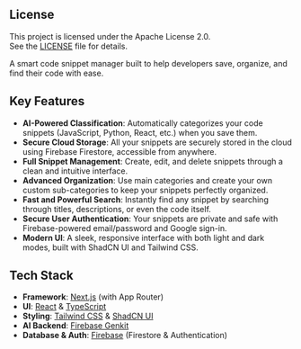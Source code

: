 ## License

This project is licensed under the Apache License 2.0.  
See the [LICENSE](./LICENSE) file for details.

A smart code snippet manager built to help developers save, organize, and find their code with ease.

## Key Features

- **AI-Powered Classification**: Automatically categorizes your code snippets (JavaScript, Python, React, etc.) when you save them.
- **Secure Cloud Storage**: All your snippets are securely stored in the cloud using Firebase Firestore, accessible from anywhere.
- **Full Snippet Management**: Create, edit, and delete snippets through a clean and intuitive interface.
- **Advanced Organization**: Use main categories and create your own custom sub-categories to keep your snippets perfectly organized.
- **Fast and Powerful Search**: Instantly find any snippet by searching through titles, descriptions, or even the code itself.
- **Secure User Authentication**: Your snippets are private and safe with Firebase-powered email/password and Google sign-in.
- **Modern UI**: A sleek, responsive interface with both light and dark modes, built with ShadCN UI and Tailwind CSS.

## Tech Stack

- **Framework**: [Next.js](https://nextjs.org/) (with App Router)
- **UI**: [React](https://react.dev/) & [TypeScript](https://www.typescriptlang.org/)
- **Styling**: [Tailwind CSS](https://tailwindcss.com/) & [ShadCN UI](https://ui.shadcn.com/)
- **AI Backend**: [Firebase Genkit](https://firebase.google.com/docs/genkit)
- **Database & Auth**: [Firebase](https://firebase.google.com/) (Firestore & Authentication)
